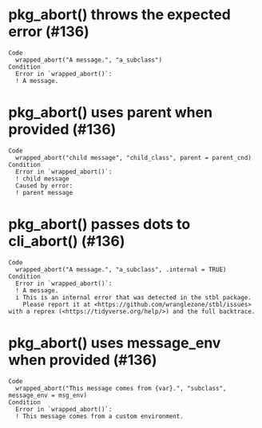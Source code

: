 # pkg_abort() throws the expected error (#136)

    Code
      wrapped_abort("A message.", "a_subclass")
    Condition
      Error in `wrapped_abort()`:
      ! A message.

# pkg_abort() uses parent when provided (#136)

    Code
      wrapped_abort("child message", "child_class", parent = parent_cnd)
    Condition
      Error in `wrapped_abort()`:
      ! child message
      Caused by error:
      ! parent message

# pkg_abort() passes dots to cli_abort() (#136)

    Code
      wrapped_abort("A message.", "a_subclass", .internal = TRUE)
    Condition
      Error in `wrapped_abort()`:
      ! A message.
      i This is an internal error that was detected in the stbl package.
        Please report it at <https://github.com/wranglezone/stbl/issues> with a reprex (<https://tidyverse.org/help/>) and the full backtrace.

# pkg_abort() uses message_env when provided (#136)

    Code
      wrapped_abort("This message comes from {var}.", "subclass", message_env = msg_env)
    Condition
      Error in `wrapped_abort()`:
      ! This message comes from a custom environment.

